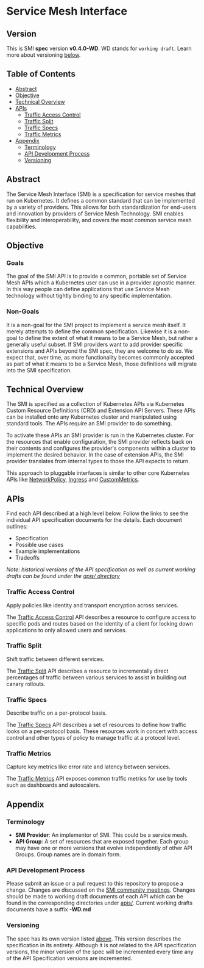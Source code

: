 # Service Mesh Interface

## Version

This is SMI **spec** version **v0.4.0-WD**.
WD stands for `working draft`.
Learn more about versioning [below](#versioning).

## Table of Contents

- [Abstract](#abstract)
- [Objective](#objective)
- [Technical Overview](#technical-overview)
- [APIs](#apis)
  - [Traffic Access Control](#traffic-access-control)
  - [Traffic Split](#traffic-split)
  - [Traffic Specs](#traffic-specs)
  - [Traffic Metrics](#traffic-metrics)
- [Appendix](#appendix)
  - [Terminology](#terminology)
  - [API Development Process](#api-development-process)
  - [Versioning](#versioning)

## Abstract

The Service Mesh Interface (SMI) is a specification for service meshes that run
on Kubernetes. It defines a common standard that can be implemented by a variety
of providers. This allows for both standardization for end-users and innovation
by providers of Service Mesh Technology. SMI enables flexibility and
interoperability, and covers the most common service mesh capabilities.

## Objective

### Goals

The goal of the SMI API is to provide a common, portable set of Service Mesh
APIs which a Kubernetes user can use in a provider agnostic manner. In this way
people can define applications that use Service Mesh technology without tightly
binding to any specific implementation.

### Non-Goals

It is a non-goal for the SMI project to implement a service mesh itself. It
merely attempts to define the common specification. Likewise it is a non-goal to
define the extent of what it means to be a Service Mesh, but rather a generally
useful subset. If SMI providers want to add provider specific extensions and
APIs beyond the SMI spec, they are welcome to do so. We expect that, over time,
as more functionality becomes commonly accepted as part of what it means to be a
Service Mesh, those definitions will migrate into the SMI specification.

## Technical Overview

The SMI is specified as a collection of Kubernetes APIs via Kubernetes Custom
Resource Definitions (CRD) and Extension API Servers. These APIs can be
installed onto any Kubernetes cluster and manipulated using standard tools.
The APIs require an SMI provider to do something.

To activate these APIs an SMI provider is run in the Kubernetes cluster. For the
resources that enable configuration, the SMI provider reflects back on their
contents and configures the provider's components within a cluster to implement
the desired behavior. In the case of extension APIs, the SMI provider translates
from internal types to those the API expects to return.

This approach to pluggable interfaces is similar to other core Kubernetes APIs
like [NetworkPolicy][1], [Ingress][2] and [CustomMetrics][3].

## APIs

Find each API described at a high level below. Follow the links to see the
individual API specification documents for the details. Each document outlines:

- Specification
- Possible use cases
- Example implementations
- Tradeoffs

_Note: historical versions of the API specification as well as current working
drafts can be found under the [apis/ directory](apis/)_

### Traffic Access Control

Apply policies like identity and transport encryption across services.

The [Traffic Access Control](apis/traffic-access/v1alpha1/traffic-access.md) API
describes a resource to configure access to specific pods and routes based
on the identity of a client for locking down applications to only allowed
users and services.

### Traffic Split

Shift traffic between different services.

The [Traffic Split](apis/traffic-split/v1alpha3/traffic-split.md) API describes
a resource to incrementally direct percentages of traffic between various services
to assist in building out canary rollouts.

### Traffic Specs

Describe traffic on a per-protocol basis.

The [Traffic Specs](apis/traffic-specs/v1alpha2/traffic-specs.md) API describes
a set of resources to define how traffic looks on a per-protocol basis. These
resources work in concert with access control and other types of policy to manage
traffic at a protocol level.

### Traffic Metrics

Capture key metrics like error rate and latency between services.

The [Traffic Metrics](apis/traffic-metrics/v1alpha1/traffic-metrics.md) API
exposes common traffic metrics for use by tools such as dashboards and autoscalers.

## Appendix

### Terminology

- **SMI Provider**: An implementor of SMI. This could be a service mesh.
- **API Group**: A set of resources that are exposed together. Each group may have
one or more versions that evolve independently of other API Groups. Group names are
in domain form.

### API Development Process

Please submit an issue or a pull request to this repository to propose a change.
Changes are discussed on the [SMI community meetings](README.md/#communications).
Changes should be made to working draft documents of each API which can be found
in the corresponding directories under [apis/](apis/). Current working drafts
documents have a suffix **-WD.md**

### Versioning

The spec has its own version listed [above](#version). This version describes the
specification in its entirety. Although it is not related to the API specification
versions, the minor version of the spec will be incremented every time any of the
API Specification versions are incremented.

[1]: https://kubernetes.io/docs/concepts/services-networking/network-policies/
[2]: https://kubernetes.io/docs/concepts/services-networking/ingress/
[3]: https://github.com/kubernetes/metrics#custom-metrics-api
